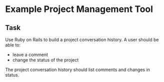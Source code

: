 # Example Project Management Tool

## Task

Use Ruby on Rails to build a project conversation history. A user should be able to:
- leave a comment
- change the status of the project

The project conversation history should list comments and changes in status. 
